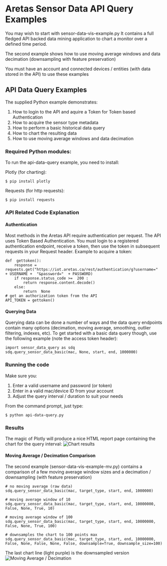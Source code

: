 # Aretas Sensor Data API Query Examples
You may wish to start with  sensor-data-vis-example.py It contains a full fledged API backed data mining application to chart a monitor over a defined time period.

The second example shows how to use moving average windows and data decimation (downsampling with feature preservation) 

You must have an account and connected devices / entities (with data stored in the API) to use these examples

## API Data Query Examples
The supplied Python example demonstrates:

 1. How to login to the API and aquire a Token for Token based Authentication
 2. How to acquire the sensor type metadata 
 3. How to perform a basic historical data query
 4. How to chart the resulting data
 5. How to use moving average windows and data decimation

### Required Python modules:
To run the api-data-query example, you need to install:

Plotly (for charting):

    $ pip install plotly
Requests (for http requests):

    $ pip install requests

### API Related Code Explanation
#### Authentication
Most methods in the Aretas API require authentication per request. The API uses Token Based Authentication. You must login to a registered authentication endpoint, receive a token, then use the token in subsequent requests in your Request header. 
Example to acquire a token:

    def  gettoken():
        response = requests.get("https://iot.aretas.ca/rest/authentication/g?username="  + USERNAME +  "&password="  + PASSWORD)
        if response.status_code >=  200 :
            return response.content.decode()
        else:
            return  None
    # get an authorization token from the API
    API_TOKEN = gettoken()
#### Querying Data
Querying data can be done a number of ways and the data query endpoints contain many options (decimation, moving average, smoothing, outlier filtering, indexes, etc). To get started with a basic data query though, use the following example (note the access token header):
    
    import sensor_data_query as sdq
    sdq.query_sensor_data_basic(mac, None, start, end, 1000000)
    

    
### Running the code
Make sure you:

 1. Enter a valid username and password (or token)
 2. Enter in a valid mac/device ID from your account
 3. Adjust the query interval / duration to suit your needs

From the command prompt, just type:

    $ python api-data-query.py
    
### Results
The magic of Plotly will produce a nice HTML report page containing the chart for the query interval:
![Chart results](https://www2.aretas.ca/wp-content/uploads/2019/11/python-api-data-query-output.jpg)

#### Moving Average / Decimation Comparison

The second example (sensor-data-vis-example-mv.py) contains a comparison of a few moving average window sizes and a decimation / downsampling
 (with feature preservation)
 
    # no moving average (raw data)
    sdq.query_sensor_data_basic(mac, target_type, start, end, 1000000)
    
    # moving average window of 10
    sdq.query_sensor_data_basic(mac, target_type, start, end, 10000000, False, None, True, 10)
    
    # moving average window of 100
    sdq.query_sensor_data_basic(mac, target_type, start, end, 10000000, False, None, True, 100)

    # downsamples the chart to 100 points max
    sdq.query_sensor_data_basic(mac, target_type, start, end, 10000000, False, None, False, None, False, downsample=True, downsample_size=100)
 
 The last chart line (light purple) is the downsampled version
 ![Moving Average / Decimation](http://www2.aretas.ca/wp-content/uploads/2020/07/moving-average-decimation-comparison.jpg) 